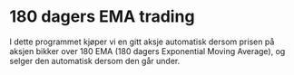 # 180 dagers EMA trading

I dette programmet kjøper vi en gitt aksje automatisk dersom prisen på aksjen bikker over 180 EMA (180 dagers Exponential Moving Average), og selger den automatisk dersom den går under. 